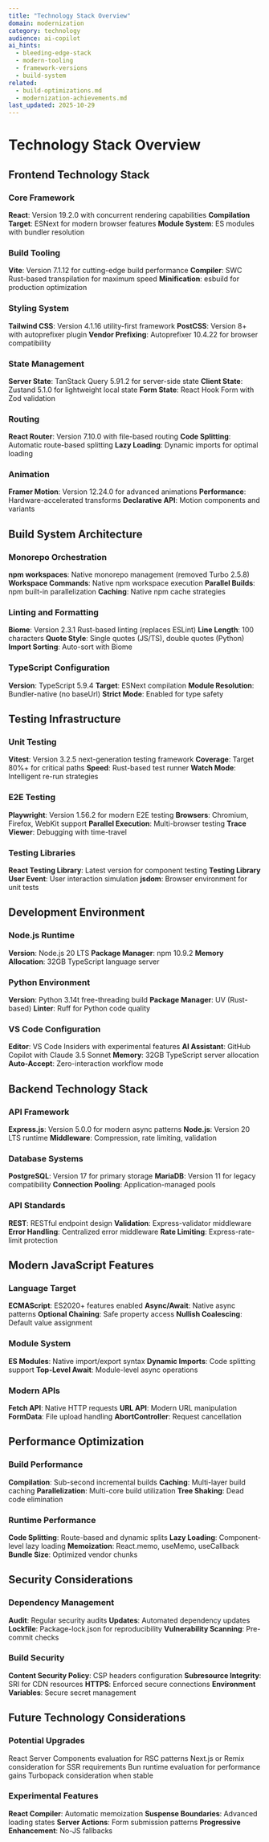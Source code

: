 ```yaml
---
title: "Technology Stack Overview"
domain: modernization
category: technology
audience: ai-copilot
ai_hints:
  - bleeding-edge-stack
  - modern-tooling
  - framework-versions
  - build-system
related:
  - build-optimizations.md
  - modernization-achievements.md
last_updated: 2025-10-29
---
```


# Technology Stack Overview

## Frontend Technology Stack

### Core Framework

**React**: Version 19.2.0 with concurrent rendering capabilities
**Compilation Target**: ESNext for modern browser features
**Module System**: ES modules with bundler resolution

### Build Tooling

**Vite**: Version 7.1.12 for cutting-edge build performance
**Compiler**: SWC Rust-based transpilation for maximum speed
**Minification**: esbuild for production optimization

### Styling System

**Tailwind CSS**: Version 4.1.16 utility-first framework
**PostCSS**: Version 8+ with autoprefixer plugin
**Vendor Prefixing**: Autoprefixer 10.4.22 for browser compatibility

### State Management

**Server State**: TanStack Query 5.91.2 for server-side state
**Client State**: Zustand 5.1.0 for lightweight local state
**Form State**: React Hook Form with Zod validation

### Routing

**React Router**: Version 7.10.0 with file-based routing
**Code Splitting**: Automatic route-based splitting
**Lazy Loading**: Dynamic imports for optimal loading

### Animation

**Framer Motion**: Version 12.24.0 for advanced animations
**Performance**: Hardware-accelerated transforms
**Declarative API**: Motion components and variants

## Build System Architecture

### Monorepo Orchestration

**npm workspaces**: Native monorepo management (removed Turbo 2.5.8)
**Workspace Commands**: Native npm workspace execution
**Parallel Builds**: npm built-in parallelization
**Caching**: Native npm cache strategies

### Linting and Formatting

**Biome**: Version 2.3.1 Rust-based linting (replaces ESLint)
**Line Length**: 100 characters
**Quote Style**: Single quotes (JS/TS), double quotes (Python)
**Import Sorting**: Auto-sort with Biome

### TypeScript Configuration

**Version**: TypeScript 5.9.4
**Target**: ESNext compilation
**Module Resolution**: Bundler-native (no baseUrl)
**Strict Mode**: Enabled for type safety

## Testing Infrastructure

### Unit Testing

**Vitest**: Version 3.2.5 next-generation testing framework
**Coverage**: Target 80%+ for critical paths
**Speed**: Rust-based test runner
**Watch Mode**: Intelligent re-run strategies

### E2E Testing

**Playwright**: Version 1.56.2 for modern E2E testing
**Browsers**: Chromium, Firefox, WebKit support
**Parallel Execution**: Multi-browser testing
**Trace Viewer**: Debugging with time-travel

### Testing Libraries

**React Testing Library**: Latest version for component testing
**Testing Library User Event**: User interaction simulation
**jsdom**: Browser environment for unit tests

## Development Environment

### Node.js Runtime

**Version**: Node.js 20 LTS
**Package Manager**: npm 10.9.2
**Memory Allocation**: 32GB TypeScript language server

### Python Environment

**Version**: Python 3.14t free-threading build
**Package Manager**: UV (Rust-based)
**Linter**: Ruff for Python code quality

### VS Code Configuration

**Editor**: VS Code Insiders with experimental features
**AI Assistant**: GitHub Copilot with Claude 3.5 Sonnet
**Memory**: 32GB TypeScript server allocation
**Auto-Accept**: Zero-interaction workflow mode

## Backend Technology Stack

### API Framework

**Express.js**: Version 5.0.0 for modern async patterns
**Node.js**: Version 20 LTS runtime
**Middleware**: Compression, rate limiting, validation

### Database Systems

**PostgreSQL**: Version 17 for primary storage
**MariaDB**: Version 11 for legacy compatibility
**Connection Pooling**: Application-managed pools

### API Standards

**REST**: RESTful endpoint design
**Validation**: Express-validator middleware
**Error Handling**: Centralized error middleware
**Rate Limiting**: Express-rate-limit protection

## Modern JavaScript Features

### Language Target

**ECMAScript**: ES2020+ features enabled
**Async/Await**: Native async patterns
**Optional Chaining**: Safe property access
**Nullish Coalescing**: Default value assignment

### Module System

**ES Modules**: Native import/export syntax
**Dynamic Imports**: Code splitting support
**Top-Level Await**: Module-level async operations

### Modern APIs

**Fetch API**: Native HTTP requests
**URL API**: Modern URL manipulation
**FormData**: File upload handling
**AbortController**: Request cancellation

## Performance Optimization

### Build Performance

**Compilation**: Sub-second incremental builds
**Caching**: Multi-layer build caching
**Parallelization**: Multi-core build utilization
**Tree Shaking**: Dead code elimination

### Runtime Performance

**Code Splitting**: Route-based and dynamic splits
**Lazy Loading**: Component-level lazy loading
**Memoization**: React.memo, useMemo, useCallback
**Bundle Size**: Optimized vendor chunks

## Security Considerations

### Dependency Management

**Audit**: Regular security audits
**Updates**: Automated dependency updates
**Lockfile**: Package-lock.json for reproducibility
**Vulnerability Scanning**: Pre-commit checks

### Build Security

**Content Security Policy**: CSP headers configuration
**Subresource Integrity**: SRI for CDN resources
**HTTPS**: Enforced secure connections
**Environment Variables**: Secure secret management

## Future Technology Considerations

### Potential Upgrades

React Server Components evaluation for RSC patterns
Next.js or Remix consideration for SSR requirements
Bun runtime evaluation for performance gains
Turbopack consideration when stable

### Experimental Features

**React Compiler**: Automatic memoization
**Suspense Boundaries**: Advanced loading states
**Server Actions**: Form submission patterns
**Progressive Enhancement**: No-JS fallbacks

